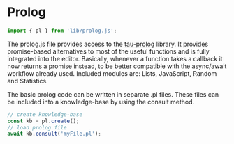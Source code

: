 # Prolog

```javascript
import { pl } from 'lib/prolog.js';
```

The prolog.js file provides access to the [tau-prolog](http://tau-prolog.org) library. It provides promise-based alternatives to most of the useful functions and is fully integrated into the editor. Basically, whenever a function takes a callback it now returns a promise instead, to be better compatible with the async/await workflow already used.
Included modules are: Lists, JavaScript, Random and Statistics.

The basic prolog code can be written in separate .pl files. These files can be included into a knowledge-base by using the consult method.
```javascript
// create knowledge-base
const kb = pl.create();
// load prolog file
await kb.consult('myFile.pl');
```